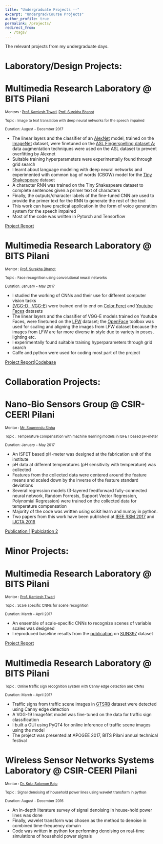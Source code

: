 ```yaml
---
title: "Undergraduate Projects --"
excerpt: "Undergrad/Course Projects"
author_profile: true
permalink: /projects/
redirect_from:
  - /tags/
---
```


The relevant projects from my undergraduate days. 

# Laboratory/Design Projects:

# Multimedia Research Laboratory @ BITS Pilani
<small>Mentors : [Prof. Kamlesh Tiwari], [Prof. Surekha Bhanot]</small>

<small>Topic : Image to text translation with deep neural networks for the speech impaired</small>

<small>Duration: August - December 2017</small>

* The linear layers and the classifier of an [AlexNet] model, trained on the [ImageNet] dataset, were finetuned on the [ASL Fingerspelling dataset A]; data augmentation techniques were used on the ASL dataset to prevent overfitting by Alexnet 
* Suitable training hyperparameters were experimentally found through grid search
* I learnt about language modeling with deep neural networks and experimented with common bag of words (CBOW) model for the [Tiny Shakespeare] dataset
* A character RNN was trained on the Tiny Shakespeare dataset to complete sentences given a primer text of characters
* Finally, the outputs/character labels of the fine-tuned CNN are used to provide the primer text for the RNN to generate the rest of the text
* This work can have practical application in the form of voice generation system for the speech impaired
* Most of the code was written in Pytorch and Tensorflow

[Project Report](https://sagnikmjr.github.io/files/LOP17_report.pdf)

# Multimedia Research Laboratory @ BITS Pilani
<small>Mentor : [Prof. Surekha Bhanot]</small>

<small>Topic : Face recognition using convolutional neural networks</small>

<small>Duration: January - May 2017</small>

* I studied the working of CNNs and their use for different computer vision tasks
* [(VGG-D , VGG-E)](https://arxiv.org/abs/1409.1556) were trained end to end on [Color Feret](https://www.nist.gov/itl/iad/image-group/color-feret-database) and [Youtube Faces](https://www.cs.tau.ac.il/~wolf/ytfaces/) datasets
* The linear layers and the classifier of VGG-E models trained on Youtube Faces, were finetuned on the [LFW](http://vis-www.cs.umass.edu/lfw/) dataset; the [OpenFace](https://github.com/cmusatyalab/openface.git) toolbox was used for scaling and aligning the images from LFW dataset because the images from LFW are far more diverse in style due to variety in poses, lighting etc.
* I experimentally found suitable training hyperparameters through grid search
* Caffe and python were used for coding most part of the project

[Project Report](https://sagnikmjr.github.io/files/DOP17_report.pdf)|[Codebase](https://github.com/SAGNIKMJR/Speed-Limit-Recognition-using-VGG19-on-GTSRB-in-Caffe)



# Collaboration Projects:

# Nano-Bio Sensors Group @ CSIR-CEERI Pilani
<small>Mentor : [Mr. Soumendu Sinha](https://www.ceeri.res.in/profiles/soumendu-sinha/)</small>

<small>Topic : Temperature compensation with machine learning models in ISFET based pH-meter</small>

<small>Duration: January - May 2017</small>

* An ISFET based pH-meter was designed at the fabrication unit of the institute
* pH data at different temperatures (pH sensitivity with temperature) was collected
* Features from the collected data were centered around the feature means and scaled down by the inverse of the feature standard deviations
* Several regression models (3-layered feedforward fully-connected neural network, Random Forrests, Support Vector Regression, Polynomial Regression) were trained on the collected data for temperature compensation
* Majority of the code was written using scikit learn and numpy in python. 
* Two papers from this work have been published at [IEEE RSM 2017](https://ieeexplore.ieee.org/document/8069141/) and [IJCTA 2019](https://onlinelibrary.wiley.com/journal/1097007x)


[Publication 1](https://sagnikmjr.github.io/files/Temperature_Compensation_of_ISFET_Based_pH_Sensor_Using_Artificial_Neural_Networks.pdf)|[Publciation 2](https://onlinelibrary.wiley.com/doi/pdf/10.1002/cta.2618)


# Minor Projects:

# Multimedia Research Laboratory @ BITS Pilani
<small>Mentor : [Prof. Kamlesh Tiwari]</small>

<small>Topic : Scale specific CNNs for scene recognition</small>

<small>Duration: March - April 2017</small>

* An ensemble of scale-specific CNNs to recognize scenes of variable scales was designed
* I reproduced baseline results from the [publication](https://arxiv.org/abs/1801.06867) on [SUN397](https://groups.csail.mit.edu/vision/SUN/) dataset


[Project Report](https://sagnikmjr.github.io/files/MLReportFinal.pdf)


# Multimedia Research Laboratory @ BITS Pilani
<small>Topic : Online traffic sign recognition system with Canny edge detection and CNNs</small>

<small>Duration: March - April 2017</small>

* Traffic signs from traffic scene images in [GTSRB](http://benchmark.ini.rub.de/?section=gtsrb&subsection=news) dataset were detected using Canny edge detection
* A VGG-19 ImageNet model was fine-tuned on the data for traffic sign classification
* I built a GUI using PyQT4 for online inference of traffic scene images using the model
* The project was presented at APOGEE 2017, BITS Pilani annual technical festival


# Wireless Sensor Networks Systems Laboratory @ CSIR-CEERI Pilani
<small>Mentor : [Dr. Kota Solomon Raju](https://sites.google.com/site/drsolomonrcswsn/)</small>

<small>Topic : Signal denoising of household power lines using wavelet transform in python</small>

<small>Duration: August - December 2016</small>

* An in-depth literature survey of signal denoising in house-hold power lines was done
* Finally, wavelet transform was chosen as the method to denoise in combined time-frequency domain
* Code was written in python for performing denoising on real-time simulations of household power signals


[Prof. Surekha Bhanot]:<http://universe.bits-pilani.ac.in/Pilani/surekha/profile>
[Prof. Kamlesh Tiwari]:<http://www.bits-pilani.ac.in/pilani/kamleshtiwari/Profile>
[ASL Fingerspelling dataset A]:<http://empslocal.ex.ac.uk/people/staff/np331/index.php?section=FingerSpellingDataset>
[ImageNet]:<http://www.image-net.org/>
[AlexNet]:<https://papers.nips.cc/paper/4824-imagenet-classification-with-deep-convolutional-neural-networks.pdf>
[Tiny Shakespeare]:<https://github.com/karpathy/char-rnn/tree/master/data/tinyshakespeare>





